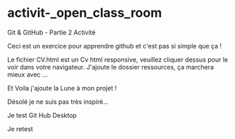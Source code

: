 # activit-_open_class_room
Git &amp; GitHub - Partie 2 Activité

Ceci est un exercice pour apprendre github et c'est pas si simple que ça !

Le fichier CV.html est un Cv html responsive, veuillez cliquer dessus pour le voir dans votre navigateur.
J'ajoute le dossier ressources, ça marchera mieux avec ...

Et Voila j'ajoute la Lune à mon projet !

Désolé je ne suis pas très inspiré...

Je test Git Hub Desktop

Je retest